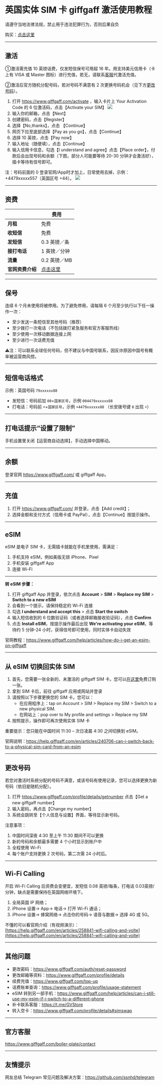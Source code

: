 # 英国实体 SIM 卡 giffgaff 激活使用教程

请遵守当地法律法规，禁止用于违法犯罪行为，否则后果自负

购买：[点击这里](https://t.me/GVStore)

---

## 激活

①激活需充值 10 英镑话费，仅发短信保号可用超 16 年。用支持美元信用卡（卡上有 VISA 或 Master 图标）进行充值，若无，请联系[客服](https://t.me/GVStore)代激活充值。

②激活后官方随机分配号码，若对号码不满意有 2 次更换号码机会（见下方[更改号码](https://github.com/ssnhd/giffgaff?tab=readme-ov-file#更改号码)）。

1. 打开 <https://www.giffgaff.com/activate> ，输入卡片上 Your Activation Code 的 6 位激活码，点击【Activate your SIM】
![](https://i.imgur.com/2MvepgL.jpg)
2. 输入你的邮箱，点击【Next】
3. 创建密码，点击【Register】
4. 选择【No,thanks】，点击 【Continue】
5. 网页下拉至底部选择【Pay as you go】，点击【Continue】
6. 选择 10 英镑，点击【Pay now】
7. 输入地址（随便填），点击【Continue】
8. 输入信用卡信息，勾选【I understand and agree】点击【Place order】，付款后会出现号码和余额（下图，部分人可能要等待 20-30 分钟才会激活好），插卡等待有信号即可。

注：号码前面的 0 登录官网/App时才加上，日常使用去掉，示例：+4479xxxxx557（英国区号 +44）。
![](https://i.imgur.com/kxlZpJk.png)

---

## 资费

|  |  费用 |
|  ----  | ----  |
| **月租**  |  免费 |
|  **收短信**  | 免费 |
|  **发短信**       |   0.3 英镑／条 |
|  **接打电话**       |   1 英镑／分钟 |
| **流量**    | 0.2 英镑／MB   |
|**官网资费介绍**|[点击这里](https://www.giffgaff.com/roaming-charges)|

---

## 保号
连续 6 个月未使用将被停用。为了避免停用，请每隔 6 个月至少执行以下任一操作一次：

- 至少发送一条短信至其他号码（推荐）
- 至少拨打一次电话（不包括拨打紧急服务和官方客服热线）
- 至少使用一次移动数据连接上网
- 至少进行一次话费充值

⚠️注：可以联系全球任何号码，但不建议与中国号联系，因反诈原因中国号有概率被运营商风控。

---

## 短信电话格式

示例：英国号码 `79xxxxxx88`
- 发短信：号码前加 `00`+`国家区号`，示例 `004479xxxxxx88`
- 打电话：号码前 `+`+`国家区号`，示例 `+4479xxxxxx88` （长安拨号键 `0` 出现 `+`）

---

## 打电话提示“设置了限制”

手机设置里关闭【运营商自动选择】，手动选择中国移动。

---

## 余额

登录官网 <https://www.giffgaff.com/> 或 giffgaff App。

---

## 充值

1. 打开 <https://www.giffgaff.com/> 并登录，点击【Add credit】；
2. 选择金额和支付方式（信用卡或 PayPal），点击【Continue】按提示操作。

---

## eSIM

eSIM 是电子 SIM 卡，无需插卡就能在手机里使用，需满足：
1. 手机支持 eSIM，例如美版无锁 iPhone、Pixel
2. 手机安装 giffgaff App
3. 连接 Wi-Fi

---

**转 eSIM 步骤：**

1. 打开 giffgaff App 并登录，依次点击 **Account** > **SIM** > **Replace my SIM** > **Switch to a new eSIM**
2. 会看到一个提示，请保持稳定的 Wi-Fi 连接
3. 勾选 **I understand and accept this** > 点击 **Start the switch**
4. 输入短信收到的 6 位数验证码（或者选择邮箱接收验证码），点击 **Confirm**
5. 点击 **Install eSIM**，按提示操作最后出现 **We're activating your eSIM**，等待约 5 分钟-24 小时，获得信号即可使用，同时实体卡自动失效

官网教程：<https://www.giffgaff.com/help/articles/how-do-i-get-an-esim-on-giffgaff>

---

## 从 eSIM 切换回实体 SIM

1. 首先，您需要一张全新的、未激活的 giffgaff SIM 卡。您可以[在这里](https://t.me/GVStore)免费订购一张。
2. 拿到 SIM 卡后，前往 giffgaff 应用或网站并登录
3. 请按照以下步骤更换您的 SIM 卡。您可以：
    - 在应用程序上：tap on Account > SIM > Replace my SIM > Switch to a new physical SIM. 
    - 在网站上：pop over to My profile and settings > Replace my SIM
4. 按照提示，操作即可再次使用实体 SIM 卡

重要提示：您只能在中国时间 11:30 – 次日凌晨 4:30 之间切换到 eSIM。

官网说明：<https://help.giffgaff.com/en/articles/240706-can-i-switch-back-to-a-physical-sim-card-from-an-esim>

---

## 更改号码

若您对激活时系统分配的号码不满意，或该号码有使用记录，您可以选择更换为新号码（依旧是随机分配）。

1. 打开 <https://www.giffgaff.com/profile/details/getnumber> 点击【Get a new giffgaff number】
2. 输入密码，再点击【Change my number】
3. 系统会跳转至【个人信息与设置】界面，等待显示新号码。

注意事项：

1. 中国时间深夜 4:30 至上午 11:30 期间不可以更换
2. 新的号码和余额最多需要 4 个小时显示到账户中
3. 全程使用 Wi-Fi
4. 每个账户支持更换 2 次号码，第二次需 24 小时后。

---

## Wi-Fi Calling

开启 Wi-Fi Calling 后资费会变便宜，发短信 0.08 英镑/每条，打电话 0.03英镑/分钟，缺点是需要保持在英国网络环境下。

1. 全局英国 IP 网络；
2. iPhone 设置→ App→  电话→  打开 Wi-Fi 通话；
3. iPhone 设置→ 蜂窝网络→ 点击你的号码→ 语音与数据→ 选择 4G 或 5G。

不懂的可以看官网介绍（有视频演示）：[https://help.giffgaff.com/en/articles/258841-wifi-calling-and-volte](https://help.giffgaff.com/en/articles/258841-wifi-calling-and-volte)

---

## 其他问题

- 更改密码：<https://www.giffgaff.com/auth/reset-password>
- 更改邮箱等资料：<https://www.giffgaff.com/profile/details>
- 续费充值：<https://www.giffgaff.com/top-up>
- 话费账单查询：<https://www.giffgaff.com/profile/usage-statement>
- eSIM 转到另一部手机：<https://www.giffgaff.com/help/articles/can-i-still-use-my-esim-if-i-switch-to-a-different-phone>
- 补卡联系客服：<https://t.me/GVStore>
- 转入空卡：<https://www.giffgaff.com/profile/details#simswap>

---

## 官方客服

<https://www.giffgaff.com/boiler-plate/contact>

---

## 友情提示

网友总结 Telegram 常见问题及解决方案：https://github.com/ssnhd/telegram
